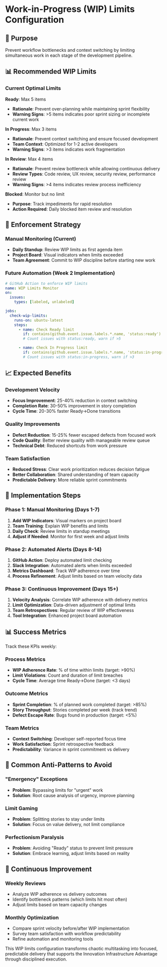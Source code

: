 # Work-in-Progress (WIP) Limits Configuration

## 🎯 Purpose

Prevent workflow bottlenecks and context switching by limiting simultaneous work in each stage of the development pipeline.

## 📊 Recommended WIP Limits

### Current Optimal Limits

**Ready**: Max 5 items
- **Rationale**: Prevent over-planning while maintaining sprint flexibility
- **Warning Signs**: >5 items indicates poor sprint sizing or incomplete current work

**In Progress**: Max 3 items
- **Rationale**: Prevent context switching and ensure focused development
- **Team Context**: Optimized for 1-2 active developers
- **Warning Signs**: >3 items indicates work fragmentation

**In Review**: Max 4 items
- **Rationale**: Prevent review bottleneck while allowing continuous delivery
- **Review Types**: Code review, UX review, security review, performance review
- **Warning Signs**: >4 items indicates review process inefficiency

**Blocked**: Monitor but no limit
- **Purpose**: Track impediments for rapid resolution
- **Action Required**: Daily blocked item review and resolution

## 🚨 Enforcement Strategy

### Manual Monitoring (Current)
- **Daily Standup**: Review WIP limits as first agenda item
- **Project Board**: Visual indicators when limits exceeded
- **Team Agreement**: Commit to WIP discipline before starting new work

### Future Automation (Week 2 Implementation)
```yaml
# GitHub Action to enforce WIP limits
name: WIP Limits Monitor
on:
  issues:
    types: [labeled, unlabeled]

jobs:
  check-wip-limits:
    runs-on: ubuntu-latest
    steps:
      - name: Check Ready limit
        if: contains(github.event.issue.labels.*.name, 'status:ready')
        # Count issues with status:ready, warn if >5

      - name: Check In Progress limit
        if: contains(github.event.issue.labels.*.name, 'status:in-progress')
        # Count issues with status:in-progress, warn if >3
```

## 📈 Expected Benefits

### Development Velocity
- **Focus Improvement**: 25-40% reduction in context switching
- **Completion Rate**: 30-50% improvement in story completion
- **Cycle Time**: 20-30% faster Ready→Done transitions

### Quality Improvements
- **Defect Reduction**: 15-25% fewer escaped defects from focused work
- **Code Quality**: Better review quality with manageable review queue
- **Technical Debt**: Reduced shortcuts from work pressure

### Team Satisfaction
- **Reduced Stress**: Clear work prioritization reduces decision fatigue
- **Better Collaboration**: Shared understanding of team capacity
- **Predictable Delivery**: More reliable sprint commitments

## 🔧 Implementation Steps

### Phase 1: Manual Monitoring (Days 1-7)
1. **Add WIP Indicators**: Visual markers on project board
2. **Team Training**: Explain WIP benefits and limits
3. **Daily Check**: Review limits in standup meetings
4. **Adjust if Needed**: Monitor for first week and adjust limits

### Phase 2: Automated Alerts (Days 8-14)
1. **GitHub Action**: Deploy automated limit checking
2. **Slack Integration**: Automated alerts when limits exceeded
3. **Metrics Dashboard**: Track WIP adherence over time
4. **Process Refinement**: Adjust limits based on team velocity data

### Phase 3: Continuous Improvement (Days 15+)
1. **Velocity Analysis**: Correlate WIP adherence with delivery metrics
2. **Limit Optimization**: Data-driven adjustment of optimal limits
3. **Team Retrospectives**: Regular review of WIP effectiveness
4. **Tool Integration**: Enhanced project board automation

## 📊 Success Metrics

Track these KPIs weekly:

### Process Metrics
- **WIP Adherence Rate**: % of time within limits (target: >90%)
- **Limit Violations**: Count and duration of limit breaches
- **Cycle Time**: Average time Ready→Done (target: <3 days)

### Outcome Metrics
- **Sprint Completion**: % of planned work completed (target: >85%)
- **Story Throughput**: Stories completed per week (track trend)
- **Defect Escape Rate**: Bugs found in production (target: <5%)

### Team Metrics
- **Context Switching**: Developer self-reported focus time
- **Work Satisfaction**: Sprint retrospective feedback
- **Predictability**: Variance in sprint commitment vs delivery

## 🚫 Common Anti-Patterns to Avoid

### "Emergency" Exceptions
- **Problem**: Bypassing limits for "urgent" work
- **Solution**: Root cause analysis of urgency, improve planning

### Limit Gaming
- **Problem**: Splitting stories to stay under limits
- **Solution**: Focus on value delivery, not limit compliance

### Perfectionism Paralysis
- **Problem**: Avoiding "Ready" status to prevent limit pressure
- **Solution**: Embrace learning, adjust limits based on reality

## 🔄 Continuous Improvement

### Weekly Reviews
- Analyze WIP adherence vs delivery outcomes
- Identify bottleneck patterns (which limits hit most often)
- Adjust limits based on team capacity changes

### Monthly Optimization
- Compare sprint velocity before/after WIP implementation
- Survey team satisfaction with workflow predictability
- Refine automation and monitoring tools

This WIP limits configuration transforms chaotic multitasking into focused, predictable delivery that supports the Innovation Infrastructure Advantage through disciplined execution.
